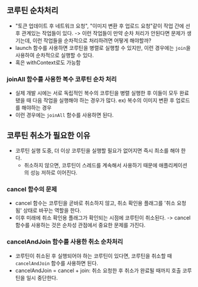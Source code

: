 ## 코루틴 순차처리
- "토큰 업데이트 후 네트워크 요청", "이미지 변환 후 업로드 요청"같이 작업 간에 선후 관계있는 작업들이 있다.
-> 이런 작업들이 만약 순차 처리가 안된다면 문제가 생기는데, 이런 작업들을 순차적으로 처리하려면 어떻게 해야할까?
- launch 함수를 사용하면 코루틴을 병렬로 실행할 수 있지만, 이런 경우에는 `join`을 사용하여 순차적으로 실행할 수 있다.
- 혹은 withContext로도 가능함

### joinAll 함수를 사용한 복수 코루틴 순차 처리
- 실제 개발 시에는 서로 독립적인 복수의 코루틴을 병렬 실행한 후 이들이 모두 완료됐을 때 다음 작업을 실행해야 하는 경우가 많다.
ex) 복수의 이미지 변환 후 업로드를 해야하는 경우
- 이런 경우에는 `joinAll` 함수를 사용하면 된다.

## 코루틴 취소가 필요한 이유
- 코루틴 실행 도중, 더 이상 코루틴을 실행할 필요가 없어지면 즉시 최소를 해야 한다.
  - 취소하지 않으면, 코루틴이 스레드를 계속해서 사용하기 때문에 애플리케이션의 성능 저하로 이어진다.

### cancel 함수의 문제
- cancel 함수는 코루틴을 곧바로 취소하지 않고, 취소 확인용 플래그를 '취소 요청됨' 상태로 바꾸는 역할을 한다.
- 이후 미래에 취소 확인용 플래그가 확인되는 시점에 코루틴이 취소된다.
-> cancel 함수를 사용하는 것은 순차성 관점에서 중요한 문제를 가진다.

### cancelAndJoin 함수를 사용한 취소 순차처리
- 코루틴이 취소된 후 실행되어야 하는 코루틴이 있다면, 코루틴을 취소할 때 `cancelAndJoin` 함수를 사용하면 된다.
- cancelAndJoin = cancel + join: 취소 요청한 후 취소가 완료될 때까지 호출 코루틴을 일시 중단한다.